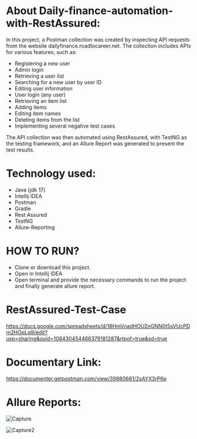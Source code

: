 # About Daily-finance-automation-with-RestAssured:

In this project, a Postman collection was created by inspecting API requests from the website dailyfinance.roadtocareer.net. The collection includes APIs for various features, such as:

* Registering a new user
* Admin login
* Retrieving a user list
* Searching for a new user by user ID
* Editing user information
* User login (any user)
* Retrieving an item list
* Adding items
* Editing item names
* Deleting items from the list
* Implementing several negative test cases

The API collection was then automated using RestAssured, with TestNG as the testing framework, and an Allure Report was generated to present the test results.

# Technology used:

* Java (jdk 17)
* Intellij IDEA
* Postman
* Gradle
* Rest Assured
* TestNG
* Allure-Reporting
# HOW TO RUN?

* Clone or download this project.
* Open in Intellij IDEA
* Open terminal and provide the necessary commands to run the project and finally generate allure report.


# RestAssured-Test-Case

https://docs.google.com/spreadsheets/d/18HmVnadHOU2nGNN0t5sVUcPDm2HOpLq9/edit?usp=sharing&ouid=106430454466379181287&rtpof=true&sd=true


# Documentary Link:

https://documenter.getpostman.com/view/39880661/2sAYX3rP6p


# Allure Reports:

![Capture](https://github.com/user-attachments/assets/841f5984-9de0-44fe-a25e-b92c989380ef)


![Capture2](https://github.com/user-attachments/assets/73eac252-2a0c-4e95-b0ff-fadfbb9c9afd)




